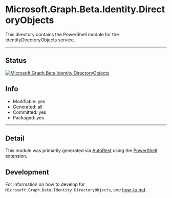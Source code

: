 <!-- region Generated -->
# Microsoft.Graph.Beta.Identity.DirectoryObjects
This directory contains the PowerShell module for the IdentityDirectoryObjects service.

---
## Status
[![Microsoft.Graph.Beta.Identity.DirectoryObjects](https://img.shields.io/powershellgallery/v/Microsoft.Graph.Beta.Identity.DirectoryObjects.svg?style=flat-square&label=Microsoft.Graph.Beta.Identity.DirectoryObjects "Microsoft.Graph.Beta.Identity.DirectoryObjects")](https://www.powershellgallery.com/packages/Microsoft.Graph.Beta.Identity.DirectoryObjects/)

## Info
- Modifiable: yes
- Generated: all
- Committed: yes
- Packaged: yes

---
## Detail
This module was primarily generated via [AutoRest](https://github.com/Azure/autorest) using the [PowerShell](https://github.com/Azure/autorest.powershell) extension.

## Development
For information on how to develop for `Microsoft.Graph.Beta.Identity.DirectoryObjects`, see [how-to.md](how-to.md).
<!-- endregion -->
